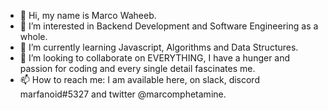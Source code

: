 - 👋 Hi, my name is Marco Waheeb.
- 👀 I’m interested in Backend Development and Software Engineering as a whole.
- 🌱 I’m currently learning Javascript, Algorithms and Data Structures.
- 💞️ I’m looking to collaborate on EVERYTHING, I have a hunger and passion for coding and every single detail fascinates me.
- 📫 How to reach me: I am available here, on slack, discord marfanoid#5327 and twitter @marcomphetamine.

<!---
marcowaheeb/marcowaheeb is a ✨ special ✨ repository because its `README.md` (this file) appears on your GitHub profile.
You can click the Preview link to take a look at your changes.
--->
